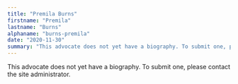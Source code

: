 ```yaml
---
title: "Premila Burns"
firstname: "Premila"
lastname: "Burns"
alphaname: "burns-premila"
date: "2020-11-30"
summary: "This advocate does not yet have a biography. To submit one, please contact the site administrator."
---
```

This advocate does not yet have a biography. To submit one, please contact the site administrator.

